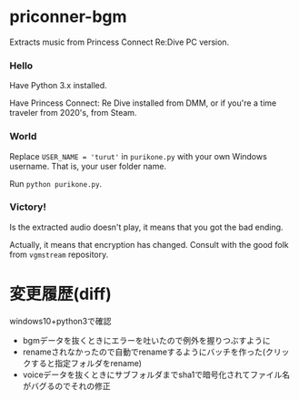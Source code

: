 # priconner-bgm
Extracts music from Princess Connect Re:Dive PC version.

### Hello
Have Python 3.x installed.

Have Princess Connect: Re Dive installed from DMM, or if you're a time traveler from 2020's, from Steam.

### World
Replace `USER_NAME = 'turut'` in `purikone.py` with your own Windows username. That is, your user folder name.

Run `python purikone.py`.

### Victory!
Is the extracted audio doesn't play, it means that you got the bad ending.

Actually, it means that encryption has changed. Consult with the good folk from `vgmstream` repository.

# 変更履歴(diff)
windows10+python3で確認
* bgmデータを抜くときにエラーを吐いたので例外を握りつぶすように
* renameされなかったので自動でrenameするようにバッチを作った(クリックすると指定フォルダをrename)
* voiceデータを抜くときにサブフォルダまでsha1で暗号化されてファイル名がバグるのでそれの修正